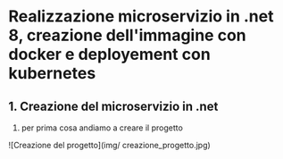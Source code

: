 # Realizzazione microservizio in .net 8, creazione dell'immagine con docker e deployement con kubernetes

## 1. Creazione del microservizio in .net 

1. per prima cosa andiamo a creare il progetto

![Creazione del progetto](img/ creazione_progetto.jpg)
